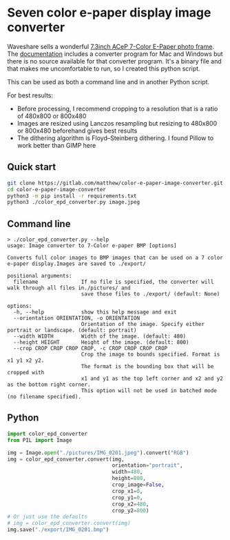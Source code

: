 # Seven color e-paper display image converter

Waveshare sells a wonderful [7.3inch ACeP 7-Color E-Paper photo frame](https://www.waveshare.com/photopainter.htm).
The [documentation](https://www.waveshare.com/wiki/PhotoPainter) includes a converter program for Mac and Windows but
there is no source available for that converter program. It's a binary file and that makes me uncomfortable to run,
so I created this python script.

This can be used as both a command line and in another Python script.

For best results:
* Before processing, I recommend cropping to a resolution that is a ratio of 480x800 or 800x480
* Images are resized using Lanczos resampling but resizing to 480x800 or 800x480 beforehand gives best results
* The dithering algorithm is Floyd–Steinberg dithering. I found Pillow to work better than GIMP here


## Quick start

```bash
git clone https://gitlab.com/matthew/color-e-paper-image-converter.git
cd color-e-paper-image-converter
python3 -m pip install -r requirements.txt
python3 ./color_epd_converter.py image.jpeg
```

## Command line

```
> ./color_epd_converter.py --help   
usage: Image converter to 7-Color e-paper BMP [options]

Converts full color images to BMP images that can be used on a 7 color e-paper display.Images are saved to ./export/

positional arguments:
  filename              If no file is specified, the converter will walk through all files in./pictures/ and
                        save those files to ./export/ (default: None)

options:
  -h, --help            show this help message and exit
  --orientation ORIENTATION, -o ORIENTATION
                        Orientation of the image. Specify either portrait or landscape. (default: portrait)
  --width WIDTH         Width of the image. (default: 480)
  --height HEIGHT       Height of the image. (default: 800)
  --crop CROP CROP CROP CROP, -c CROP CROP CROP CROP
                        Crop the image to bounds specified. Format is x1 y1 x2 y2.
                        The format is the bounding box that will be cropped with
                        x1 and y1 as the top left corner and x2 and y2 as the bottom right corner.
                        This option will not be used in batched mode (no filename specified).
```

## Python

```python
import color_epd_converter
from PIL import Image

img = Image.open("./pictures/IMG_0201.jpeg").convert("RGB")
img = color_epd_converter.convert(img,
                                  orientation="portrait",
                                  width=480,
                                  height=800,
                                  crop_image=False,
                                  crop_x1=0,
                                  crop_y1=0,
                                  crop_x2=480,
                                  crop_y2=800)
# Or just use the defaults
# img = color_epd_converter.convert(img)
img.save("./export/IMG_0201.bmp")
```
